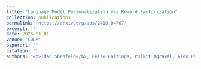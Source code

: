 ```yaml
---
title: "Language Model Personalization via Reward Factorization"
collection: publications
permalink: 'https://arxiv.org/abs/2410.04707'
excerpt: ''
date: 2025-01-01
venue: 'COLM'
paperurl: ''
citation: ''
authors: "<b>Idan Shenfeld</b>, Felix Faltings, Pulkit Agrawal, Aldo Pacchiano"
---
```

